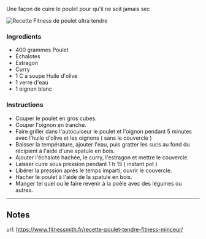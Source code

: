 Une façon de cuire le poulet pour qu&#39;il ne soit jamais sec

![Recette Fitness de poulet ultra tendre](https://www.fitnessmith.fr/wp-content/uploads/recette-seche-poulet-scaled.jpeg)

### Ingredients

- 400 grammes Poulet
- Échalotes
- Estragon
- Curry
- 1  C à soupe Huile d'olive
- 1 verre d'eau
- 1  oignon blanc

### Instructions

- Couper le poulet en gros cubes.
- Couper l'oignon en tranche.
- Faire griller dans l&#39;autocuiseur le poulet et l'oignon pendant 5 minutes avec l'huile d'olive et les oignons ( sans le couvercle )
- Baisser la température, ajouter l&#39;eau, puis gratter les sucs au fond du récipient à l'aide d'une spatule en bois.
- Ajouter l'échalote hachée, le curry, l'estragon et mettre le couvercle.
- Laisser cuire sous pression pendant 1 h 15 ( instant pot )
- Libérer la pression après le temps imparti, ouvrir le couvercle.
- Hacher le poulet à l'aide de la spatule en bois.
- Manger tel quel ou le faire revenir à la poêle avec des légumes ou autres.

-----

## Notes
url: https://www.fitnessmith.fr/recette-poulet-tendre-fitness-minceur/ 